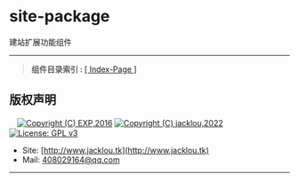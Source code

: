 # site-package
建站扩展功能组件

------

> <b>组件目录索引&nbsp;:&nbsp;</b>[[ Index-Page ]](http://www.jacklou.tk)



## 版权声明

　[![Copyright (C) EXP,2016](https://img.shields.io/badge/Copyright%20(C)-EXP%202016-blue.svg)](http://exp-blog.com) [![Copyright (C) jacklou,2022](https://img.shields.io/badge/Copyright%20(C)-jacklou%202022-blue.svg)](http://www.jacklou.tk) [![License: GPL v3](https://img.shields.io/badge/License-GPL%20v3-blue.svg)](https://www.gnu.org/licenses/gpl-3.0)

- Site: [http://www.jacklou.tk](http://www.jacklou.tk) 
- Mail: <a href="mailto:408029164@qq.com?subject=[KetsuLou's Github]%20Your%20Question%20（请写下您的疑问）&amp;body=What%20can%20I%20help%20you%3F%20%EF%BC%88%E9%9C%80%E8%A6%81%E6%88%91%E6%8F%90%E4%BE%9B%E4%BB%80%E4%B9%88%E5%B8%AE%E5%8A%A9%E5%90%97%EF%BC%9F%EF%BC%89">408029164@qq.com</a>


------
